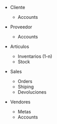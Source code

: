 - Cliente
    - Accounts

- Proveedor
     - Accounts
- Articulos
    - Inventarios (1-n)
    - Stock

- Sales
    - Orders
    - Shiping
    - Devoluciones

- Vendores
    - Metas
    - Accounts
    
 